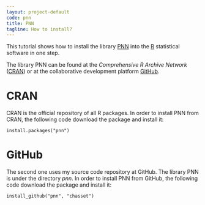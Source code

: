 ```yaml
---
layout: project-default
code: pnn
title: PNN
tagline: How to install?
---
```


This tutorial shows how to install the library [PNN](http://pnn.chasset.net) into the [R](http://r-project.org) statistical software in one step.

The library PNN can be found at the *Comprehensive R Archive Network* ([CRAN](http://cran.r-project.org/web/packages/pnn/index.html)) or at the collaborative development platform [GitHub](https://github.com/chasset/pnn).

# CRAN

CRAN is the official repository of all R packages. In order to install PNN from CRAN, the following code download the package and install it:

```
install.packages("pnn")
```

# GitHub

The second one uses my source code repository at GitHub. The library PNN is under the directory *pnn*. In order to install PNN from GitHub, the following code download the package and install it:

```
install_github("pnn", "chasset")
```
